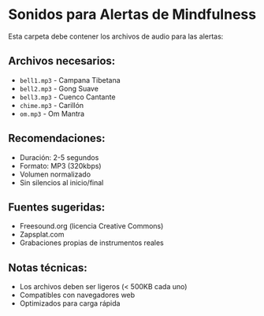 # Sonidos para Alertas de Mindfulness

Esta carpeta debe contener los archivos de audio para las alertas:

## Archivos necesarios:
- `bell1.mp3` - Campana Tibetana
- `bell2.mp3` - Gong Suave  
- `bell3.mp3` - Cuenco Cantante
- `chime.mp3` - Carillón
- `om.mp3` - Om Mantra

## Recomendaciones:
- Duración: 2-5 segundos
- Formato: MP3 (320kbps)
- Volumen normalizado
- Sin silencios al inicio/final

## Fuentes sugeridas:
- Freesound.org (licencia Creative Commons)
- Zapsplat.com
- Grabaciones propias de instrumentos reales

## Notas técnicas:
- Los archivos deben ser ligeros (< 500KB cada uno)
- Compatibles con navegadores web
- Optimizados para carga rápida
